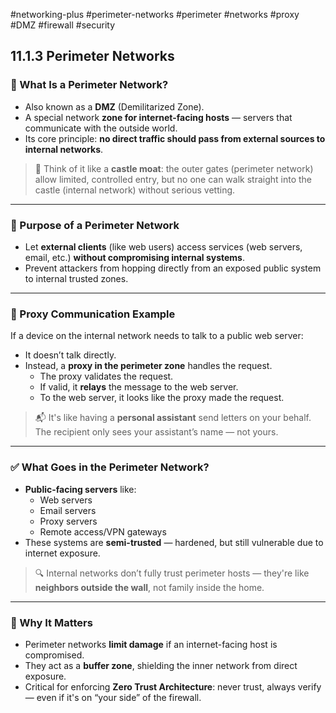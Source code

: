 #networking-plus #perimeter-networks #perimeter #networks #proxy #DMZ #firewall #security 

## 11.1.3 Perimeter Networks

### 🧱 What Is a Perimeter Network?

- Also known as a **DMZ** (Demilitarized Zone).
- A special network **zone for internet-facing hosts** — servers that communicate with the outside world.
- Its core principle: **no direct traffic should pass from external sources to internal networks**.

> 🧱 Think of it like a **castle moat**: the outer gates (perimeter network) allow limited, controlled entry, but no one can walk straight into the castle (internal network) without serious vetting.

---

### 🧱 Purpose of a Perimeter Network

- Let **external clients** (like web users) access services (web servers, email, etc.) **without compromising internal systems**.
- Prevent attackers from hopping directly from an exposed public system to internal trusted zones.

---

### 🔁 Proxy Communication Example

If a device on the internal network needs to talk to a public web server:
- It doesn’t talk directly.
- Instead, a **proxy in the perimeter zone** handles the request.
  - The proxy validates the request.
  - If valid, it **relays** the message to the web server.
  - To the web server, it looks like the proxy made the request.

> 📬 It's like having a **personal assistant** send letters on your behalf. The recipient only sees your assistant’s name — not yours.

---

### ✅ What Goes in the Perimeter Network?

- **Public-facing servers** like:
  - Web servers
  - Email servers
  - Proxy servers
  - Remote access/VPN gateways
- These systems are **semi-trusted** — hardened, but still vulnerable due to internet exposure.

> 🔍 Internal networks don’t fully trust perimeter hosts — they're like **neighbors outside the wall**, not family inside the home.

---

### 🧠 Why It Matters

- Perimeter networks **limit damage** if an internet-facing host is compromised.
- They act as a **buffer zone**, shielding the inner network from direct exposure.
- Critical for enforcing **Zero Trust Architecture**: never trust, always verify — even if it's on “your side” of the firewall.

